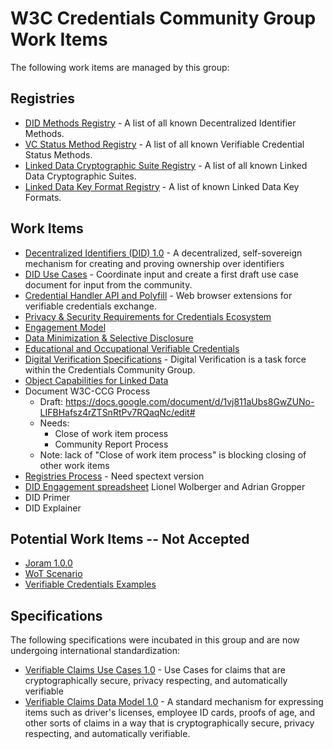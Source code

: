 # W3C Credentials Community Group Work Items

The following work items are managed by this group:

## Registries

- [DID Methods Registry](https://w3c-ccg.github.io/did-method-registry) - A list of all known Decentralized Identifier Methods.
- [VC Status Method Registry](https://w3c-ccg.github.io/vc-status-registry) - A list of all known Verifiable Credential Status Methods.
- [Linked Data Cryptographic Suite Registry](https://w3c-ccg.github.io/ld-cryptosuite-registry/) - A list of all known Linked Data Cryptographic Suites.
- [Linked Data Key Format Registry](https://htmlpreview.github.io/?https://github.com/w3c-ccg/did-spec/blob/4eafb19e5c66b9d54e31d88460b89bdc00a07d80/ld-keys.html) - A list of known Linked Data Key Formats.

## Work Items

- [Decentralized Identifiers (DID) 1.0](https://w3c-ccg.github.io/did-spec/) - A decentralized, self-sovereign mechanism for creating and proving ownership over identifiers
- [DID Use Cases](https://github.com/w3c-ccg/did-use-cases) - Coordinate input and create a first draft use case document for input from the community.
- [Credential Handler API and Polyfill](https://github.com/digitalbazaar/credential-handler-polyfill) - Web browser extensions for verifiable credentials exchange.
- [Privacy & Security Requirements for Credentials Ecosystem](https://goo.gl/ZeyJUS)
- [Engagement Model](https://github.com/WebOfTrustInfo/rebooting-the-web-of-trust-fall2017/blob/master/draft-documents/Amira-SSWOT-Engagement-Model.md)
- [Data Minimization & Selective Disclosure](https://github.com/w3c-ccg/data-minimization)
- [Educational and Occupational Verifiable Credentials](https://github.com/w3c-ccg/edu_occ_verifiable_credentials)
- [Digital Verification Specifications](https://w3c-dvcg.github.io/) - Digital Verification is a task force within the Credentials Community Group.
- [Object Capabilities for Linked Data](https://w3c-ccg.github.io/ocap-ld/)
- Document W3C-CCG Process
    - Draft: https://docs.google.com/document/d/1vj811aUbs8GwZUNo-LIFBHafsz4rZTSnRtPv7RQaqNc/edit#
    - Needs:
        - Close of work item process
        - Community Report Process
    - Note: lack of "Close of work item process" is blocking closing of other work items
- [Registries Process](https://lists.w3.org/Archives/Public/public-credentials/2017Dec/0020.html) - Need spectext version
- [DID Engagement spreadsheet](https://docs.google.com/spreadsheets/d/1ZDHH1p4EBjxVqQJyO07gWOowhrsW2hrkRH2kgNzt0y0/edit#gid=1477995692) Lionel Wolberger and Adrian Gropper
- DID Primer
- DID Explainer

## Potential Work Items -- Not Accepted
- [Joram 1.0.0](http://bit.ly/joram100)
- [WoT Scenario](https://github.com/WebOfTrustInfo/rebooting-the-web-of-trust-fall2017/blob/master/topics-and-advance-readings/RWOT-User-Story.md)
- [Verifiable Credentials Examples](https://github.com/w3c-ccg/vc-examples)

## Specifications

The following specifications were incubated in this group and are now undergoing international standardization:

- [Verifiable Claims Use Cases 1.0](https://w3c.github.io/vc-use-cases/) - Use Cases for claims that are cryptographically secure, privacy respecting, and automatically verifiable
- [Verifiable Claims Data Model 1.0](https://w3c.github.io/vc-data-model/) - A standard mechanism for expressing items such as driver's licenses, employee ID cards, proofs of age, and other sorts of claims in a way that is cryptographically secure, privacy respecting, and automatically verifiable.


